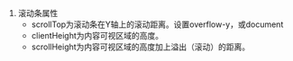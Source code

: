 1. 滚动条属性
   - scrollTop为滚动条在Y轴上的滚动距离。设置overflow-y，或document 
   - clientHeight为内容可视区域的高度。
   - scrollHeight为内容可视区域的高度加上溢出（滚动）的距离。